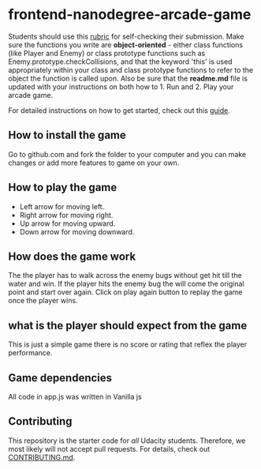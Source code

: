 frontend-nanodegree-arcade-game
===============================

Students should use this [rubric](https://review.udacity.com/#!/projects/2696458597/rubric) for self-checking their submission. Make sure the functions you write are **object-oriented** - either class functions (like Player and Enemy) or class prototype functions such as Enemy.prototype.checkCollisions, and that the keyword 'this' is used appropriately within your class and class prototype functions to refer to the object the function is called upon. Also be sure that the **readme.md** file is updated with your instructions on both how to 1. Run and 2. Play your arcade game.

For detailed instructions on how to get started, check out this [guide](https://docs.google.com/document/d/1v01aScPjSWCCWQLIpFqvg3-vXLH2e8_SZQKC8jNO0Dc/pub?embedded=true).

## How to install the game

Go to github.com and fork the folder to your computer and you can make changes or add more features to game on your own.

## How to play the game

- Left arrow for moving left.
- Right arrow for moving right.
- Up arrow for moving upward.
- Down arrow for moving downward. 

## How does the game work

The the player has to walk across the enemy bugs without get hit till the water and win. If the player hits the enemy bug the will come the original point and start over again. Click on play again button to replay the game once the player wins.


## what is the player should expect from the game

This is just a simple game there is no score or rating that reflex the player performance. 


## Game dependencies 

All code in app.js was written in Vanilla js


## Contributing

This repository is the starter code for _all_ Udacity students. Therefore, we most likely will not accept pull requests.
For details, check out [CONTRIBUTING.md](CONTRIBUTING.md).

  
